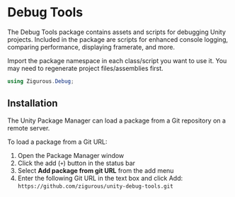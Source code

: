 # Debug Tools

The Debug Tools package contains assets and scripts for debugging Unity projects. Included in the package are scripts for enhanced console logging, comparing performance, displaying framerate, and more.

Import the package namespace in each class/script you want to use it. You may need to regenerate project files/assemblies first.

```csharp
using Zigurous.Debug;
```

## Installation

The Unity Package Manager can load a package from a Git repository on a remote server.

To load a package from a Git URL:

1. Open the Package Manager window
2. Click the add (`+`) button in the status bar
3. Select **Add package from git URL** from the add menu
4. Enter the following Git URL in the text box and click Add:
   `https://github.com/zigurous/unity-debug-tools.git`
